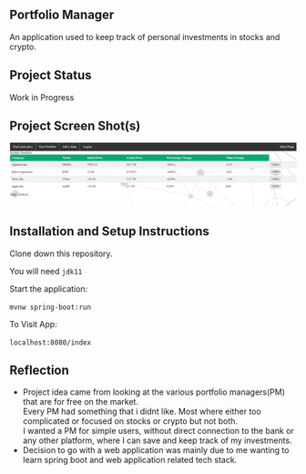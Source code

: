 ## Portfolio Manager

An application used to keep track of personal investments in stocks and crypto.

## Project Status
Work in Progress

## Project Screen Shot(s)
![Alt text](/src/main/resources/static/images/Portfolio-Page.png?raw=true "Portfolio Page")
## Installation and Setup Instructions

Clone down this repository.

You will need `jdk11`

Start the application:

`mvnw spring-boot:run` 

To Visit App:

`localhost:8080/index`

## Reflection

- Project idea came from looking at the various portfolio managers(PM) that are for free on the market.<br> Every PM had something that i didnt like. 
  Most where either too complicated or focused on stocks or crypto but not both.<br> 
  I wanted a PM for simple users, without direct connection to the bank or any other platform, where I can save and keep track of my investments.
- Decision to go with a web application was mainly due to me wanting to learn spring boot and web application related tech stack.